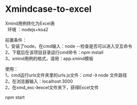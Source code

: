 # Xmindcase-to-excel
Xmind用例转化为Excel表  
 
环境 ：nodejs+koa2  

前置条件：  
1，安装了node，在cmd输入：node --检查是否可以进入交互命令  
2，下载后在该项目目录运行cmd命令：npm install  
3，xmind用例的格式，请用：app.xmind模板  


使用：  
1，cmd运行urls文件夹里的urls.js文件：cmd -》 node 文件路径  
2，在浏览器输入：localhost:3000  
2，在xmd_exc-》excel文件夹下，获得Excel文件  


npm start
